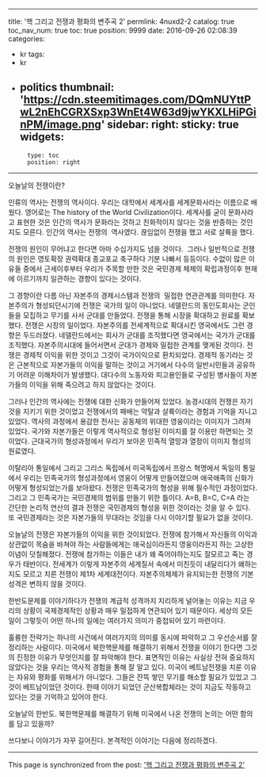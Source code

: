 
---
title: '핵 그리고 전쟁과 평화의 변주곡 2'
permlink: 4nuxd2-2
catalog: true
toc_nav_num: true
toc: true
position: 9999
date: 2016-09-26 02:08:39
categories:
- kr
tags:
- kr
- politics
thumbnail: 'https://cdn.steemitimages.com/DQmNUYttPwL2nEhCGRXSxp3WnEt4W63d9jwYKXLHiPGinPM/image.png'
sidebar:
    right:
        sticky: true
widgets:
    -
        type: toc
        position: right
---


오늘날의 전쟁이란?

인류의 역사는 전쟁의 역사이다. 우리는 대학에서 세계사를 세계문화사라는 이름으로 배웠다. 영어로는 The history of the World Civilization이다. 세계사를 굳이 문화사라고 표현한 것은 인간의 역사가 문화라는 것하고 친화적이지 않다는 것을 반증하는 것인지도 모른다. 인간의 역사는 전쟁의  역사였다. 끊임없이 전쟁을 했고 서로 살륙을 했다.

전쟁의 원인이 무어냐고 한다면 아마 수십가지도 넘을 것이다.  그러나 일반적으로 전쟁의 원인은 영토확장 권력확대 종교포교 축구하다 기분 나빠서 등등이다. 수없이 많은 이유들 중에서 근세이후부터 우리가 주목할 만한 것은 국민경제 체제의 확립과정이후 현재에 이르기까지 일관하는 경향이 있다는 것이다.

그 경향이란 다름 아닌 자본주의 경제시스템과 전쟁의  밀접한 연관관계를 의미한다. 자본주의가 형성되던시기에 전쟁은 국가의 일이 아니었다. 네델란드의 동인도회사는 군인들을 모집하고 무기를 사서 군대를 만들었다. 전쟁을 통해 시장을 확대하고 원료를 확보했다. 전쟁은 시장의 일이었다. 자본주의를 전세계적으로 확대시킨 영국에서도 그런 경향은 두드러졌다. 네델란드에서는 회사가 군대를 조직했다면 영국에서는 국가가 군대를 조직했다. 
자본주의시대에 들어서면서 군대가 경제와 밀접한 관계를 맺게된 것이다. 전쟁은 경제적 이익을 위한 것이고 그것이 국가이익으로 환치되었다. 경제적 동기라는 것은 근본적으로 자본가들의 이익을 말하는 것이고 거기에서 다수의 일반시민들과 공유하기 어려운 이해차이가 발생했다. 대다수의 노동자와 피고용인들로 구성된 병사들이 자본가들의 이익을 위해 죽으려고 하지 않았다는 것이다. 

그러나 인간의 역사에는 전쟁에 대한 신화가 만들어져 있었다. 농경시대의 전쟁은 자기것을 지키기 위한 것이었고 전쟁에서의 패배는 약탈과 살륙이라는 경험과 기억을 지니고 있었다. 역사의 과정에서 용감한 전사는 공동체의 위대한 영웅이라는 이미지가 그려져 있었다. 국가와 자본가들은 이렇게 역사적으로 형성된 이미지를 잘 이용만 하면되는 것이었다. 근대국가의 형성과정에서 우리가 보아온 민족적 열망과 열정이 이미지 형성의 원료였다. 

이탈리아 통일에서 그리고 그리스 독립에서 미국독립에서 프랑스 혁명에서 독일의 통일에서 우리는 민족국가의 형성과정에서 영웅이 어떻게 만들어졌으며 애국애족의 신화가 어떻게 형성되었는가를 보아왔다. 전쟁은 민족국가의 형성을 위해 필수적인 과정이었다. 그리고 그 민족국가는 국민경제의 범위를 만들기 위한 틀이다. A=B, B=C, C=A 라는 간단한 논리적 연산의 결과 전쟁은 국민경제의 형성을 위한 것이라는 것을 알 수 있다. 또 국민경제라는 것은 자본가들의 무대라는 것임을 다시 이야기할 필요가 없을 것이다. 

오늘날의 전쟁은 자본가들의 이익을 위한 것이되었다. 전쟁에 참가해서 자신들의 이익과 상관없이 목숨을 바쳐야 하는 사람들에게는 애국심이라든지 영웅이라든지 하는 고상한 이념이 덧칠해졌다. 전쟁에 참가하는 이들은 내가 왜 죽어야하는지도 잘모르고 죽는 경우가 태반이다. 전세계가 이렇게 자본주의 세계질서 속에서 미친듯이 내달리다가 왜하는지도 모르고 치른 전쟁이 제1차 세계대전이다. 자본주의체제가 유지되는한 전쟁의 기본성격은 변하지 않을 것이다.

한반도문제를 이야기하다가 전쟁의 계급적 성격까지 지리하게 널어놓는 이유는 지금 우리의 상황이 국제경제적인 상황과 매우 밀접하게 연관되어 있기 때문이다. 세상의 모든 일이 그렇듯이 어떤 하나의 일에는 여러가지 의미가 중첩되어 있기 마련이다. 

훌륭한 전략가는 하나의 사건에서 여러가지의 의미를 동시에 파악하고 그 우선순서를 잘 정리하는 사람이다. 미국에서 북한핵문제를 해결하기 위해서 전쟁을 이야기 한다면 그것의 진정한 이유가 무엇인지를 잘 파악해야 한다. 표면적인 이유는 사실상 전혀 중요하지 않았다는 것을 우리는 역사적 경험을 통해 잘 알고 있다. 
미국이 베트남전쟁을 치룬 이유는 자유와 평화를 위해서가 아니었다. 그들은 잔뜩 쌓인 무기를 해소할 필요가 있었고 그것이 베트남이었던 것이다. 한때 이야기 되었던 군산복합체라는 것이 지금도 작동하고 있다는 것을 기억하고 있어야 한다. 

오늘날의 한반도. 북한핵문제를 해결하기 위해 미국에서 나온 전쟁의 논의는 어떤 함의를 담고 있을까?

쓰다보니 이야기가 자꾸 길어진다. 본격적인 이야기는 다음에 정리하겠다.

- - -

This page is synchronized from the post: ['핵 그리고 전쟁과 평화의 변주곡 2'](https://steemit.com/@oldstone/4nuxd2-2)

